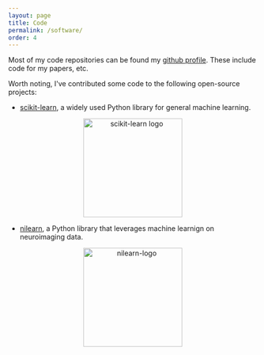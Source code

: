 ```yaml
---
layout: page
title: Code
permalink: /software/
order: 4
---
```


Most of my code repositories can be found my <a href="https://github.com/dohmatob">github profile</a>. These include code for my papers, etc.

Worth noting, I've contributed some code to the following open-source projects:

* [scikit-learn](http://scikit-learn.org/stable/), a widely used Python library for general machine learning.

<center><a href="http://scikit-learn.org/stable/"><img src='http://scikit-learn.org/stable/_static/scikit-learn-logo-small.png' width='200px' title='scikit-learn logo' /></a></center>

* [nilearn](http://nilearn.github.io), a Python library that
leverages machine learnign on neuroimaging data.
<center><a href="http://nilearn.github.io"><img src='http://nilearn.github.io/_static/nilearn-logo.png' width='200px' title='nilearn-logo' /></a></center>
